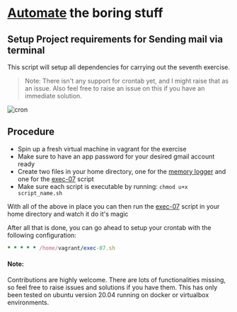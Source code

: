 
# [Automate](https://github.com/philemonnwanne/o0o0o/tree/main/exes/exe-07) the boring stuff

## Setup Project requirements for Sending mail via terminal
This script will setup all dependencies for carrying out the seventh exercise. 

> Note: There isn't any support for crontab yet, and I might raise that as an issue. Also feel free to raise an issue on this if you have an immediate solution.

![cron](https://i2.wp.com/www.adminschoice.com/wp-content/uploads/2009/12/crontab-layout.png?w=775&ssl=1)

## Procedure

- Spin up a fresh virtual machine in vagrant for the exercise
- Make sure to have an app password for your desired gmail account ready
- Create two files in your home directory, one for the [memory logger](https://github.com/philemonnwanne/o0o0o/blob/main/exercises/exe-07/exec_07.sh) and one for the [exec-07](https://github.com/philemonnwanne/o0o0o/blob/main/exes/exe-07/exec_07.sh) script
- Make sure each script is executable by running: `chmod u+x script_name.sh`

With all of the above in place you can then run the [exec-07](https://github.com/philemonnwanne/o0o0o/blob/main/exercises/exe-07/exec_07.sh) script in your home directory and watch it do it's magic

After all that is done, you can go ahead to setup your crontab with the following configuration:
```ruby
* * * * * /home/vagrant/exec-07.sh
```

#### Note: 
Contributions are highly welcome. There are lots of functionalities missing, so feel free to raise issues and solutions if you have them.
This has only been tested on ubuntu version 20.04 running on docker or virtualbox environments.
